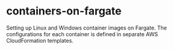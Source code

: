 # containers-on-fargate
Setting up Linux and Windows container images on Fargate.
The configurations for each container is defined in separate AWS CloudFormation templates.

